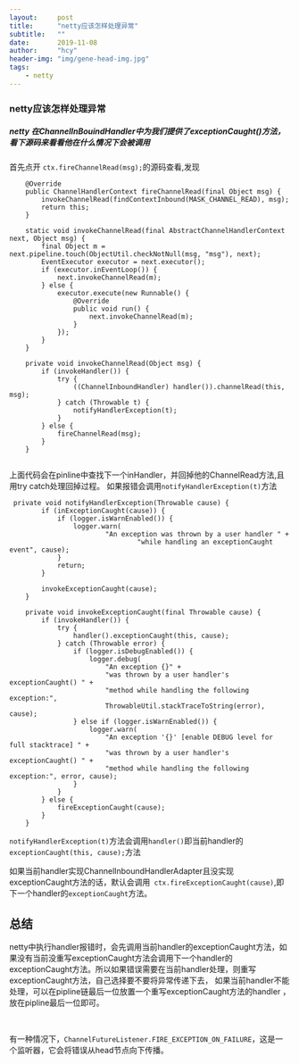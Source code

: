 ```yaml
---
layout:     post
title:      "netty应该怎样处理异常"
subtitle:   ""
date:       2019-11-08
author:     "hcy"
header-img: "img/gene-head-img.jpg"
tags:
    - netty
---
```




### netty应该怎样处理异常

##### netty 在ChannelInBouindHandler中为我们提供了exceptionCaught()方法，看下源码来看看他在什么情况下会被调用

首先点开 `ctx.fireChannelRead(msg);`的源码查看,发现
```	
	@Override
    public ChannelHandlerContext fireChannelRead(final Object msg) {
        invokeChannelRead(findContextInbound(MASK_CHANNEL_READ), msg);
        return this;
    }

    static void invokeChannelRead(final AbstractChannelHandlerContext next, Object msg) {
        final Object m = next.pipeline.touch(ObjectUtil.checkNotNull(msg, "msg"), next);
        EventExecutor executor = next.executor();
        if (executor.inEventLoop()) {
            next.invokeChannelRead(m);
        } else {
            executor.execute(new Runnable() {
                @Override
                public void run() {
                    next.invokeChannelRead(m);
                }
            });
        }
    }

    private void invokeChannelRead(Object msg) {
        if (invokeHandler()) {
            try {
                ((ChannelInboundHandler) handler()).channelRead(this, msg);
            } catch (Throwable t) {
                notifyHandlerException(t);
            }
        } else {
            fireChannelRead(msg);
        }
    }


```
上面代码会在pinline中查找下一个inHandler，并回掉他的ChannelRead方法,且用try catch处理回掉过程。
如果报错会调用`notifyHandlerException(t)`方法



```
 private void notifyHandlerException(Throwable cause) {
        if (inExceptionCaught(cause)) {
            if (logger.isWarnEnabled()) {
                logger.warn(
                        "An exception was thrown by a user handler " +
                                "while handling an exceptionCaught event", cause);
            }
            return;
        }

        invokeExceptionCaught(cause);
    }

    private void invokeExceptionCaught(final Throwable cause) {
        if (invokeHandler()) {
            try {
                handler().exceptionCaught(this, cause);
            } catch (Throwable error) {
                if (logger.isDebugEnabled()) {
                    logger.debug(
                        "An exception {}" +
                        "was thrown by a user handler's exceptionCaught() " +
                        "method while handling the following exception:",
                        ThrowableUtil.stackTraceToString(error), cause);
                } else if (logger.isWarnEnabled()) {
                    logger.warn(
                        "An exception '{}' [enable DEBUG level for full stacktrace] " +
                        "was thrown by a user handler's exceptionCaught() " +
                        "method while handling the following exception:", error, cause);
                }
            }
        } else {
            fireExceptionCaught(cause);
        }
    }
```

`notifyHandlerException(t)`方法会调用`handler()`即当前handler的`exceptionCaught(this, cause);`方法

如果当前handler实现ChannelInboundHandlerAdapter且没实现exceptionCaught方法的话，默认会调用` ctx.fireExceptionCaught(cause)`,即下一个handler的`exceptionCaught`方法。

## 总结
​		netty中执行handler报错时，会先调用当前handler的exceptionCaught方法，如果没有当前没重写exceptionCaught方法会调用下一个handler的exceptionCaught方法。
​		所以如果错误需要在当前handler处理，则重写exceptionCaught方法，自己选择要不要将异常传递下去，
如果当前handler不能处理，可以在pipline链最后一位放置一个重写exceptionCaught方法的handler
，放在pipline最后一位即可。

​	

​		有一种情况下，`ChannelFutureListener.FIRE_EXCEPTION_ON_FAILURE`，这是一个监听器，它会将错误从head节点向下传播。






